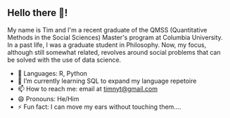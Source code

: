 ## Hello there 👋!

My name is Tim and I'm a recent graduate of the QMSS (Quantitative Methods in the Social Sciences) Master's program at Columbia University. In a past life, I was a graduate student in Philosophy. Now, my focus, although still somewhat related, revolves around social problems that can be solved with the use of data science.  

- 🔭 Languages: R, Python
- 🌱 I’m currently learning SQL to expand my language repetoire
- 📫 How to reach me: email at timnyt@gmail.com
- 😄 Pronouns: He/Him
- ⚡ Fun fact: I can move my ears without touching them....

